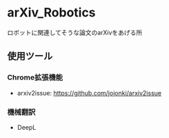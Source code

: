 # arXiv_Robotics
ロボットに関連してそうな論文のarXivをあげる所

## 使用ツール
### Chrome拡張機能
- arxiv2issue: https://github.com/jojonki/arxiv2issue

### 機械翻訳
- DeepL
